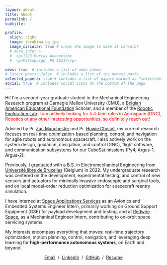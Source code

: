 ```yaml
---
layout: about
title: About
permalink: /
subtitle: 

profile:
  align: right
  image: ibrahima_bg.jpg
  image_circular: true # crops the image to make it circular
  # more_info: >
  #  <p>1723 Murray Avenue</p>
  #  <p>Pittsburgh, PA 15217</p>

news: true  # includes a list of news items
# latest_posts: false  # includes a list of the newest posts
selected_papers: true # includes a list of papers marked as "selected={true}"
social: true  # includes social icons at the bottom of the page
---
```


Hi! I'm a second-year graduate student in the Mechanical Engineering - Research program at Carnegie Mellon University (CMU), a [Belgian American Educational Foundation](https://baef.be/) Scholar, and a member of the [Robotic Exploration Lab](http://rexlab.ri.cmu.edu/). <span style="color: red;">I am actively looking for full-time roles in Aerospace (GNC), Robotics or any other interesting opportunities, so definitely reach out!</span>

Advised by Pr. [Zac Manchester](https://rexlab.ri.cmu.edu/) and Pr. [Howie Choset](https://www.ri.cmu.edu/ri-faculty/howie-choset/), my current research focuses on real-time optimization-based planning, control, and navigation for agile robots and autonomous spacecraft. I also actively work on the system design, guidance, navigation, and control (GNC), flight software, and communication subsystems for our CubeSat missions (Py4, Argus-1, Argus-2).

Previously, I graduated with a B.S. in Electromechanical Engineering from [Université libre de Bruxelles](https://www.ulb.be/en) (Belgium) in 2022. My undergraduate research was centered on the development, experimental testing, and control of new sensors and actuators for minimally invasive endoscopic and surgical tools, and on local model-order reduction optimization for spacecraft reentry simulation.

I have interned at [Space Applications Services](https://www.spaceapplications.com/) as an Avionics and Embedded Systems Engineer Intern, primarily working on Ground Support Equipment (GSE) for payload development and testing, and at [Redwire Space](https://redwirespace.com/), as a Mechanical Engineer Intern, contributing to on-orbit space servicing systems.

My interests encompass everything that moves: real-time trajectory optimization, motion planning, control, navigation, and leveraging deep learning for **high-performance autonomous systems**, on Earth and beyond. 

<p style="text-align:center">
  <a href="mailto:isow@andrew.cmu.ed">Email</a> &nbsp;/&nbsp;
  <a href="https://www.linkedin.com/in/ibrasw/">LinkedIn</a> &nbsp;/&nbsp;
  <a href="https://github.com/Ibrassow">GitHub</a> &nbsp;/&nbsp;
  <a href="https://drive.google.com/file/d/1Yf8isNIlP9199rVsswqpbGNOBsGL47bq/view?usp=sharing">Resume</a>
</p>



<!-- centered email, github, twitter, and cv links -->

<!-- [Email](mailto:isow@andrew.cmu.edu) / [Linkedin](https://www.linkedin.com/in/ibrasw/) / [Github](https://github.com/Ibrassow) / [Resume](https://drive.google.com/file/d/1Yf8isNIlP9199rVsswqpbGNOBsGL47bq/view?usp=sharing)-->


